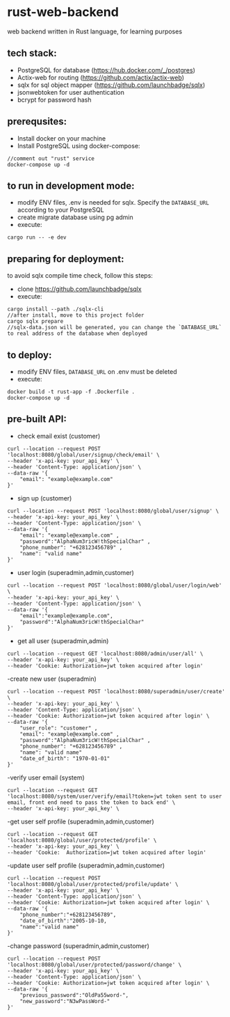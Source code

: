 # rust-web-backend
web backend written in Rust language, for learning purposes

## tech stack:
- PostgreSQL for database (https://hub.docker.com/_/postgres)
- Actix-web for routing (https://github.com/actix/actix-web)
- sqlx for sql object mapper (https://github.com/launchbadge/sqlx)
- jsonwebtoken for user authentication
- bcrypt for password hash

## prerequsites:
- Install docker on your machine
- Install PostgreSQL using docker-compose:
```
//comment out "rust" service
docker-compose up -d
```

## to run in development mode:
- modify ENV files, .env is needed for sqlx. Specify the `DATABASE_URL` according to your PostgreSQL
- create migrate database using pg admin
- execute:
```
cargo run -- -e dev
```

## preparing for deployment:
to avoid sqlx compile time check, follow this steps:
- clone https://github.com/launchbadge/sqlx
- execute:
```
cargo install --path ./sqlx-cli
//after install, move to this project folder
cargo sqlx prepare
//sqlx-data.json will be generated, you can change the `DATABASE_URL` to real address of the database when deployed
```

## to deploy:
- modify ENV files, `DATABASE_URL` on .env must be deleted 
- execute:
```
docker build -t rust-app -f .Dockerfile .
docker-compose up -d
```

## pre-built API:
- check email exist (customer)
```
curl --location --request POST 'localhost:8080/global/user/signup/check/email' \
--header 'x-api-key: your_api_key' \
--header 'Content-Type: application/json' \
--data-raw '{
    "email": "example@example.com"
}'
```

- sign up (customer)
```
curl --location --request POST 'localhost:8080/global/user/signup' \
--header 'x-api-key: your_api_key' \
--header 'Content-Type: application/json' \
--data-raw '{
    "email": "example@example.com" ,
    "password":"AlphaNum3ricW!thSpecialChar" ,
    "phone_number": "+628123456789" ,
    "name": "valid name"
}'
```

- user login (superadmin,admin,customer)
```
curl --location --request POST 'localhost:8080/global/user/login/web' \
--header 'x-api-key: your_api_key' \
--header 'Content-Type: application/json' \
--data-raw '{
    "email":"example@example.com",
    "password":"AlphaNum3ricW!thSpecialChar"
}'
```

- get all user (superadmin,admin)
```
curl --location --request GET 'localhost:8080/admin/user/all' \
--header 'x-api-key: your_api_key' \
--header 'Cookie: Authorization=jwt token acquired after login'
```

-create new user (superadmin)
```
curl --location --request POST 'localhost:8080/superadmin/user/create' \
--header 'x-api-key: your_api_key' \
--header 'Content-Type: application/json' \
--header 'Cookie: Authorization=jwt token acquired after login' \
--data-raw '{
    "user_role": "customer" ,
    "email": "example@example.com" ,
    "password":"AlphaNum3ricW!thSpecialChar" ,
    "phone_number": "+628123456789" ,
    "name": "valid name"
    "date_of_birth": "1970-01-01"
}'
```

-verify user email (system)
```
curl --location --request GET 'localhost:8080/system/user/verify/email?token=jwt token sent to user email, front end need to pass the token to back end' \
--header 'x-api-key: your_api_key' \
```

-get user self profile (superadmin,admin,customer)
```
curl --location --request GET 'localhost:8080/global/user/protected/profile' \
--header 'x-api-key: your_api_key' \
--header 'Cookie:  Authorization=jwt token acquired after login'
```

-update user self profile (superadmin,admin,customer)
```
curl --location --request POST 'localhost:8080/global/user/protected/profile/update' \
--header 'x-api-key: your_api_key' \
--header 'Content-Type: application/json' \
--header 'Cookie: Authorization=jwt token acquired after login' \
--data-raw '{
    "phone_number":"+628123456789",
    "date_of_birth":"2005-10-10,
    "name":"valid name"
}'
```

-change password (superadmin,admin,customer)
```
curl --location --request POST 'localhost:8080/global/user/protected/password/change' \
--header 'x-api-key: your_api_key' \
--header 'Content-Type: application/json' \
--header 'Cookie: Authorization=jwt token acquired after login' \
--data-raw '{
    "previous_password":"OldPa55word-",
    "new_password":"N3wPassWord-"
}'
```